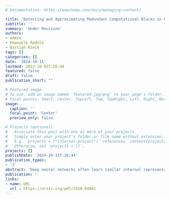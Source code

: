```yaml
---
# Documentation: https://wowchemy.com/docs/managing-content/

title: 'Detecting and Approximating Redundant Computational Blocks in Neural Networks'
subtitle: ''
summary: 'Under Revision'
authors:
- admin
- Emanuele Rodolà
- Bastian Rieck
tags: []
categories: []
date: '2024-10-11'
lastmod: 2023-10-02T:26:44
featured: false
draft: false
publication_short: ""

# Featured image
# To use, add an image named `featured.jpg/png` to your page's folder.
# Focal points: Smart, Center, TopLeft, Top, TopRight, Left, Right, BottomLeft, Bottom, BottomRight.
image:
  caption: ''
  focal_point: 'Center'
  preview_only: false

# Projects (optional).
#   Associate this post with one or more of your projects.
#   Simply enter your project's folder or file name without extension.
#   E.g. `projects = ["internal-project"]` references `content/project/deep-learning/index.md`.
#   Otherwise, set `projects = []`.
projects: []
publishDate: '2024-10-11T:26:44'
publication_types:
- '3'
abstract: 'Deep neural networks often learn similar internal representations, both across different models and within their own layers. While inter-network similarities have enabled techniques such as model stitching and merging, intra-network similarities present new opportunities for designing more efficient architectures. In this paper, we investigate the emergence of these internal similarities across different layers in diverse neural architectures, showing that similarity patterns emerge independently of the datataset used. We introduce a simple metric, Block Redundancy, to detect redundant blocks, providing a foundation for future architectural optimization methods. Building on this, we propose Redundant Blocks Approximation (RBA), a general framework that identifies and approximates one or more redundant computational blocks using simpler transformations. We show that the transformation  between two representations can be efficiently computed in closed-form, and it is enough to replace the redundant blocks from the network. RBA reduces model parameters and time complexity while maintaining good performance. We validate our method on classification tasks in the vision domain using a variety of pretrained foundational models and datasets.'
publication: ''
links:
- name: URL
  url : https://arxiv.org/pdf/2410.04941
---
```

